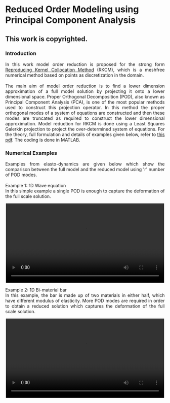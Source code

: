 # Reduced Order Modeling using Principal Component Analysis
## This work is copyrighted.

### Introduction
<div style="text-align: justify"> 
In this work model order reduction is proposed for the strong form <a href="https://doi.org/10.1002/num.20539" target="blank">Reproducing Kernel Collocation Method</a> (RKCM), which is a meshfree numerical method based on points as discretization in the domain.
<br/>
<br/>
The main aim of model order reduction is to find a lower dimension approximation of a full model solution by projecting it onto a lower dimensional space. Proper Orthogonal Decomposition (POD), also known as Principal Component Analysis (PCA), is one of the most popular methods used to construct this projection operator. In this method the proper orthogonal modes of a system of equations are constructed and then these modes are truncated as required to construct the lower dimensional approximation. Model reduction for RKCM is done using a Least Squares Galerkin projection to project the over-determined system of equations. For the theory, full formulation and details of examples given below, refer to <a href="LatexFormulation/main.pdf" target="blank">this pdf</a>. The coding is done in MATLAB. 
</div>

### Numerical Examples
<div style="text-align: justify"> 
Examples from elasto-dynamics are given below which show the comparison between the full model and the reduced model using 'r' number of POD modes.
<br/>
<br/>
Example 1: 1D Wave equation
<br/>
In this simple example a single POD is enough to capture the deformation of the full scale solution.
</div>

<p align="center">
<video width="500" controls preload>
  <source src="videos/Wave.mp4">
</video>
</p>

<div style="text-align: justify">
Example 2: 1D Bi-material bar
<br/>
In this example, the bar is made up of two materials in either half, which have different modulus of elasticity. More POD modes are required in order to obtain a reduced solution which captures the deformation of the full scale solution.
</div>

<p align="center">
<video width="500" controls preload>
  <source src="videos/Bimaterial.mp4">
</video>
</p>
